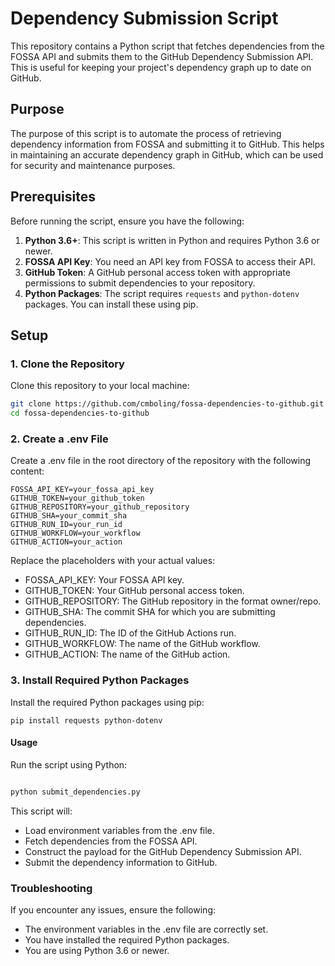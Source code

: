 # Dependency Submission Script

This repository contains a Python script that fetches dependencies from the FOSSA API and submits them to the GitHub Dependency Submission API. This is useful for keeping your project's dependency graph up to date on GitHub.

## Purpose

The purpose of this script is to automate the process of retrieving dependency information from FOSSA and submitting it to GitHub. This helps in maintaining an accurate dependency graph in GitHub, which can be used for security and maintenance purposes.

## Prerequisites

Before running the script, ensure you have the following:

1. **Python 3.6+**: This script is written in Python and requires Python 3.6 or newer.
2. **FOSSA API Key**: You need an API key from FOSSA to access their API.
3. **GitHub Token**: A GitHub personal access token with appropriate permissions to submit dependencies to your repository.
4. **Python Packages**: The script requires `requests` and `python-dotenv` packages. You can install these using pip.

## Setup

### 1. Clone the Repository

Clone this repository to your local machine:

```sh
git clone https://github.com/cmboling/fossa-dependencies-to-github.git
cd fossa-dependencies-to-github
```

### 2. Create a .env File
Create a .env file in the root directory of the repository with the following content:

```
FOSSA_API_KEY=your_fossa_api_key
GITHUB_TOKEN=your_github_token
GITHUB_REPOSITORY=your_github_repository
GITHUB_SHA=your_commit_sha
GITHUB_RUN_ID=your_run_id
GITHUB_WORKFLOW=your_workflow
GITHUB_ACTION=your_action
```

Replace the placeholders with your actual values:

- FOSSA_API_KEY: Your FOSSA API key.
- GITHUB_TOKEN: Your GitHub personal access token.
- GITHUB_REPOSITORY: The GitHub repository in the format owner/repo.
- GITHUB_SHA: The commit SHA for which you are submitting dependencies.
- GITHUB_RUN_ID: The ID of the GitHub Actions run.
- GITHUB_WORKFLOW: The name of the GitHub workflow.
- GITHUB_ACTION: The name of the GitHub action.

### 3. Install Required Python Packages
Install the required Python packages using pip:

```
pip install requests python-dotenv
```

#### Usage
Run the script using Python:

```sh

python submit_dependencies.py
```

This script will:
- Load environment variables from the .env file.
- Fetch dependencies from the FOSSA API.
- Construct the payload for the GitHub Dependency Submission API.
- Submit the dependency information to GitHub.

### Troubleshooting
If you encounter any issues, ensure the following:

- The environment variables in the .env file are correctly set.
- You have installed the required Python packages.
- You are using Python 3.6 or newer.
